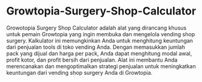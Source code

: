 ﻿# Growtopia-Surgery-Shop-Calculator
Growotopia Surgery Shop Calculator adalah alat yang dirancang khusus untuk pemain Growtopia yang ingin membuka dan mengelola vending shop surgery. Kalkulator ini memungkinkan Anda untuk menghitung keuntungan dari penjualan tools di toko vending Anda. Dengan memasukkan jumlah pack yang dijual dan harga per pack, Anda dapat menghitung modal awal, profit kotor, dan profit bersih dari penjualan. Alat ini membantu Anda merencanakan dan mengoptimalkan strategi penjualan untuk meningkatkan keuntungan dari vending shop surgery Anda di Growtopia.

